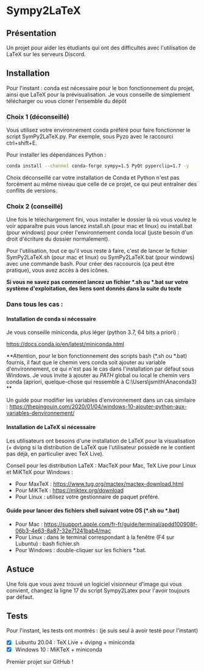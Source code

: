# Sympy2LaTeX

## Présentation
Un projet pour aider les étudiants qui ont des difficultés avec l'utilisation de LaTeX sur les serveurs Discord.

## Installation

Pour l'instant : conda est nécessaire pour le bon fonctionnement du projet, ainsi que LaTeX pour la prévisualisation. Je vous conseille de simplement télécharger ou vous cloner l'ensemble du dépôt

### Choix 1 (déconseillé) 
Vous utilisez votre environnement conda préféré pour faire fonctionner le script SymPy2LaTeX.py. Par exemple, sous Pyzo avec le raccourci ctrl+shift+E. 

Pour installer les dépendances Python : 

```bash
conda install --channel conda-forge sympy=1.5 PyQt pyperclip=1.7 -y
```

Choix déconseillé car votre installation de Conda et Python n'est pas forcément au même niveau que celle de ce projet, ce qui peut entraîner des conflits de versions.

### Choix 2 (conseillé)

Une fois le téléchargement fini, vous installer le dossier là où vous voulez le voir apparaître puis vous lancez install.sh (pour mac et linux) ou install.bat (pour windows) pour créer l'environnement conda local (juste besoin d'un droit d'écriture du dossier normalement).

Pour l'utilisation, tout ce qu'il vous reste à faire, c'est de lancer le fichier SymPy2LaTeX.sh (pour mac et linux) ou SymPy2LaTeX.bat (pour windows) avec une commande bash. Pour créer des raccourcis (ça peut être pratique), vous avez accès à des icônes.

**Si vous ne savez pas comment lancez un fichier \*.sh ou \*.bat sur votre système d'exploitation, des liens sont donnés dans la suite du texte**

### Dans tous les cas :

#### Installation de conda si nécessaire

Je vous conseille miniconda, plus léger (python 3.7, 64 bits a priori) :
 
https://docs.conda.io/en/latest/miniconda.html

**Attention, pour le bon fonctionnement des scripts bash (\*.sh ou \*.bat) fournis, il faut que le chemin vers conda soit ajouter au variable d'environnement, ce qui n'est pas le cas dans l'installation par défaut sous Windows. Je vous invite à ajouter au *PATH* global ou local le chemin vers conda (apriori, quelque-chose qui ressemble à C:\Users\jsmith\Anaconda3) **

Un guide pour modifier les variables d'environnement dans un cas similaire : https://thepingouin.com/2020/01/04/windows-10-ajouter-python-aux-variables-denvironnement/

#### Installation de LaTeX si nécessaire

Les utilisateurs ont besoins d'une installation de LaTeX pour la visualisation (+ dvipng si la distribution de LaTeX que l'utilisateur possède ne le contient pas déjà, en particulier avec TeX Live).

Conseil pour les distribution LaTeX : MacTeX pour Mac, TeX Live pour Linux et MiKTeX pour Windows :
* Pour MaxTeX : https://www.tug.org/mactex/mactex-download.html
* Pour MiKTeX : https://miktex.org/download
* Pour Linux : utilisez votre gestionnaire de paquet préféré.

#### Guide pour lancer des fichiers shell suivant votre OS (\*.sh ou \*.bat)

* Pour Mac : https://support.apple.com/fr-fr/guide/terminal/apdd100908f-06b3-4e63-8a87-32e71241bab4/mac
* Pour Linux : dans le terminal correspondant à la fenêtre (F4 sur Lubuntu) : bash fichier.sh
* Pour Windows : double-cliquer sur les fichiers \*.bat.

## Astuce 

Une fois que vous avez trouvé un logiciel visionneur d'image qui vous convient, changez la ligne 17 du script Sympy2Latex pour l'avoir toujours par défaut.

## Tests 

Pour l'instant, les tests ont montrés : (je suis seul à avoir testé pour l'instant)

- [x] Lubuntu 20.04 : TeX Live + dvipng + miniconda
- [x] Windows 10 : MiKTeX + miniconda

Premier projet sur GitHub !
